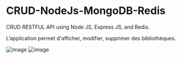# CRUD-NodeJs-MongoDB-Redis

CRUD RESTFUL API using Node JS, Express JS, and Redis.


L’application permet d'afficher, modifier, supprimer des bibliothèques.


![image](https://user-images.githubusercontent.com/57175461/176961920-e17fc6f7-2526-42ff-8b70-9297140c6ac1.png)
![image](https://user-images.githubusercontent.com/57175461/176961929-d2fccf53-2628-4990-9d99-414576b52580.png)
 
